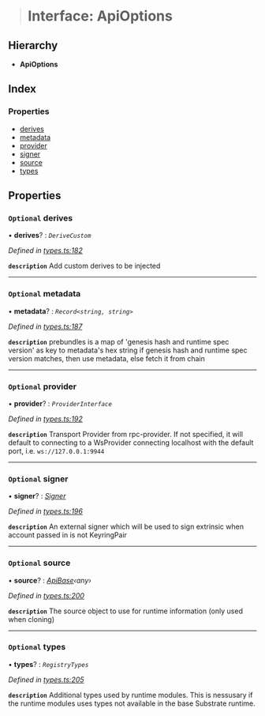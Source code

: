 > # Interface: ApiOptions

## Hierarchy

* **ApiOptions**

## Index

### Properties

* [derives](_types_.apioptions.md#optional-derives)
* [metadata](_types_.apioptions.md#optional-metadata)
* [provider](_types_.apioptions.md#optional-provider)
* [signer](_types_.apioptions.md#optional-signer)
* [source](_types_.apioptions.md#optional-source)
* [types](_types_.apioptions.md#optional-types)

## Properties

### `Optional` derives

• **derives**? : *`DeriveCustom`*

*Defined in [types.ts:182](https://github.com/polkadot-js/api/blob/37af934/packages/api/src/types.ts#L182)*

**`description`** Add custom derives to be injected

___

### `Optional` metadata

• **metadata**? : *`Record<string, string>`*

*Defined in [types.ts:187](https://github.com/polkadot-js/api/blob/37af934/packages/api/src/types.ts#L187)*

**`description`** prebundles is a map of 'genesis hash and runtime spec version' as key to metadata's hex string
if genesis hash and runtime spec version matches, then use metadata, else fetch it from chain

___

### `Optional` provider

• **provider**? : *`ProviderInterface`*

*Defined in [types.ts:192](https://github.com/polkadot-js/api/blob/37af934/packages/api/src/types.ts#L192)*

**`description`** Transport Provider from rpc-provider. If not specified, it will default to
connecting to a WsProvider connecting localhost with the default port, i.e. `ws://127.0.0.1:9944`

___

### `Optional` signer

• **signer**? : *[Signer](_types_.signer.md)*

*Defined in [types.ts:196](https://github.com/polkadot-js/api/blob/37af934/packages/api/src/types.ts#L196)*

**`description`** An external signer which will be used to sign extrinsic when account passed in is not KeyringPair

___

### `Optional` source

• **source**? : *[ApiBase](../classes/_base_.apibase.md)‹*any*›*

*Defined in [types.ts:200](https://github.com/polkadot-js/api/blob/37af934/packages/api/src/types.ts#L200)*

**`description`** The source object to use for runtime information (only used when cloning)

___

### `Optional` types

• **types**? : *`RegistryTypes`*

*Defined in [types.ts:205](https://github.com/polkadot-js/api/blob/37af934/packages/api/src/types.ts#L205)*

**`description`** Additional types used by runtime modules. This is nessusary if the runtime modules
uses types not available in the base Substrate runtime.